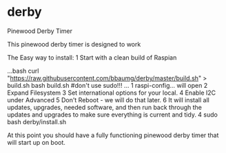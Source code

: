 # derby
Pinewood Derby Timer

This pinewood derby timer is designed to work 

The Easy way to install:
1  Start with a clean build of Raspian

...bash
curl "https://raw.githubusercontent.com/bbaumg/derby/master/build.sh" > build.sh
bash build.sh  #don't use sudo!!!
...
  1  raspi-config... will open
  2  Expand Filesystem
  3  Set international options for your local.
  4  Enable I2C under Advanced
  5  Don't Reboot - we will do that later.
  6  It will install all updates, upgrades, needed software, 
     and then run back through the updates and upgrades to make sure everything is current and tidy.
4  sudo bash derby/install.sh

At this point you should have a fully functioning pinewood derby timer that will start up on boot.
